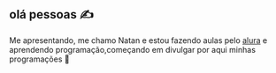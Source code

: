 ## olá pessoas ✍️

Me apresentando, me chamo Natan e
estou fazendo aulas pelo [alura](https://www.alura.com.br)
e aprendendo programação,começando em divulgar
por aqui minhas programações 💚 
